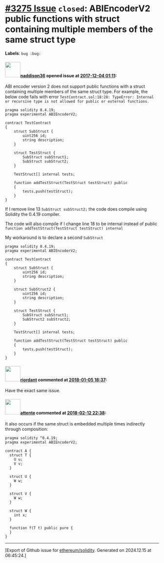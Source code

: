 # [\#3275 Issue](https://github.com/ethereum/solidity/issues/3275) `closed`: ABIEncoderV2 public functions with struct containing multiple members of the same struct type
**Labels**: `bug :bug:`


#### <img src="https://avatars.githubusercontent.com/u/6491112?u=eee27d774752202954a1575a88a21864fdbd59d6&v=4" width="50">[naddison36](https://github.com/naddison36) opened issue at [2017-12-04 01:11](https://github.com/ethereum/solidity/issues/3275):

ABI encoder version 2 does not support public functions with a struct containing multiple members of the same struct type. For example, the below code fails with error `TestContract.sol:18:28: TypeError: Internal or recursive type is not allowed for public or external functions.`

```
pragma solidity 0.4.19;
pragma experimental ABIEncoderV2;

contract TestContract
{
    struct SubStruct {
        uint256 id;
        string description;
    }

    struct TestStruct {
        SubStruct subStruct1;
        SubStruct subStruct2;
    }

    TestStruct[] internal tests;

    function addTestStruct(TestStruct testStruct) public
    {
        tests.push(testStruct);
    }
}
```

If I remove line 13 `SubStruct subStruct2;` the code does compile using Solidity the 0.4.19 compiler.

The code will also compile if I change line 18 to be internal instead of public `function addTestStruct(TestStruct testStruct) internal`

My workaround is to declare a second `SubStruct`
```
pragma solidity 0.4.19;
pragma experimental ABIEncoderV2;

contract TestContract
{
    struct SubStruct {
        uint256 id;
        string description;
    }

    struct SubStruct2 {
        uint256 id;
        string description;
    }

    struct TestStruct {
        SubStruct subStruct1;
        SubStruct2 subStruct2;
    }

    TestStruct[] internal tests;

    function addTestStruct(TestStruct testStruct) public
    {
        tests.push(testStruct);
    }
}
```


#### <img src="https://avatars.githubusercontent.com/u/6988731?u=344aa2cbf567d04f9baf4fff539b3520101f3ab7&v=4" width="50">[riordant](https://github.com/riordant) commented at [2018-01-05 18:37](https://github.com/ethereum/solidity/issues/3275#issuecomment-355631431):

Have the exact same issue.

#### <img src="https://avatars.githubusercontent.com/u/17548?u=738c8b2e5d91239d090682eadf77b7ad0b9f4c0d&v=4" width="50">[attente](https://github.com/attente) commented at [2018-02-12 22:38](https://github.com/ethereum/solidity/issues/3275#issuecomment-365087323):

It also occurs if the same struct is embedded multiple times indirectly through composition:

```
pragma solidity ^0.4.19;
pragma experimental ABIEncoderV2;

contract A {
  struct T {
    U u;
    V v;
  }

  struct U {
    W w;
  }

  struct V {
    W w;
  }

  struct W {
    int x;
  }

  function f(T t) public pure {
  }
}
```


-------------------------------------------------------------------------------



[Export of Github issue for [ethereum/solidity](https://github.com/ethereum/solidity). Generated on 2024.12.15 at 06:45:24.]
